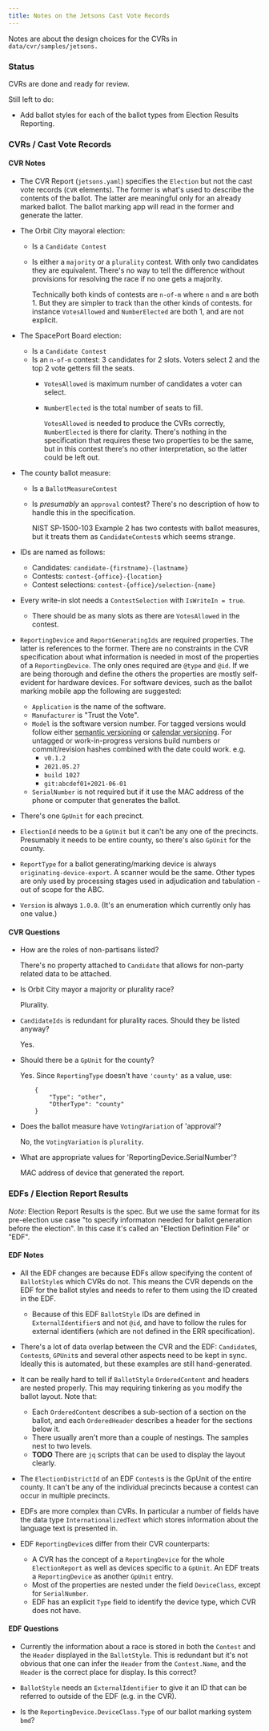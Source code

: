 ```yaml
---
title: Notes on the Jetsons Cast Vote Records
---
```


Notes are about the design choices for the CVRs in `data/cvr/samples/jetsons.`

### Status

CVRs are done and ready for review.

Still left to do:

- Add ballot styles for each of the ballot types from Election Results Reporting.

### CVRs / Cast Vote Records

#### CVR Notes

- The CVR Report (`jetsons.yaml`) specifies the `Election` but not the cast vote records (`CVR` elements). The former is what's used to describe the contents of the ballot. The latter are meaningful only for an already marked ballot. The ballot marking app will read in the former and generate the latter.

- The Orbit City mayoral election:
    - Is a `Candidate Contest`
    - Is either a `majority` or a `plurality` contest. With only two candidates they are equivalent. There's no way to tell the difference without provisions for resolving the race if no one gets a majority.
        
        Technically both kinds of contests are `n-of-m` where `n` and `m` are both 1. But they are simpler to track than the other kinds of contests. for instance `VotesAllowed` and `NumberElected` are both 1, and are not explicit.

- The SpacePort Board election:
    - Is a `Candidate Contest`
    - Is an `n-of-m` contest: 3 candidates for 2 slots. Voters select 2 and the top 2 vote getters fill the seats.
        - `VotesAllowed` is maximum number of candidates a voter can select.
        - `NumberElected` is the total number of seats to fill.

            `VotesAllowed` is needed to produce the CVRs correctly, `NumberElected` is there for clarity. There's nothing in the specification that requires these two properties to be the same, but in this contest there's no other interpretation, so the latter could be left out.

- The county ballot measure:
    - Is a `BallotMeasureContest`
    - Is _presumably_ an `approval` contest? There's no description of how to handle this in the specification.
        
        NIST SP-1500-103 Example 2 has two contests with ballot measures, but it treats them as `CandidateContest`s which seems strange.

- IDs are named as follows:
    - Candidates: `candidate-{firstname}-{lastname}`
    - Contests: `contest-{office}-{location}`
    - Contest selections: `contest-{office}/selection-{name}`

- Every write-in slot needs a `ContestSelection` with `IsWriteIn = true`.
  - There should be as many slots as there are `VotesAllowed` in the contest.

- `ReportingDevice` and `ReportGeneratingIds` are required properties. The latter is references to the former. There are no constraints in the CVR specification about what information is needed in most of the properties of a `ReportingDevice`. The only ones required are `@type` and `@id`. If we are being thorough and define the others the properties are mostly self-evident for hardware devices. For software devices, such as the ballot marking mobile app the following are suggested:
    - `Application` is the name of the software.
    - `Manufacturer` is "Trust the Vote".
    - `Model` is the software version number. For tagged versions would follow either [semantic versioning](https://semver.org) or [calendar versioning](https://calver.org). For untagged or work-in-progress versions build numbers or commit/revision hashes combined with the date could work.
    e.g.
        - `v0.1.2`
        - `2021.05.27`
        - `build 1027`
        - `git:abcdef01+2021-06-01`
    - `SerialNumber` is not required but if it use the MAC address of the phone or computer that generates the ballot.

- There's one `GpUnit` for each precinct.

- `ElectionId` needs to be a `GpUnit` but it can't be any one of the precincts. Presumably it needs to be entire county, so there's also `GpUnit` for the county.

- `ReportType` for a ballot generating/marking device is always `originating-device-export`. A scanner would be the same. Other types are only used by processing stages used in adjudication and tabulation - out of scope for the ABC.

- `Version` is always `1.0.0`. (It's an enumeration which currently only has one value.)

#### CVR Questions

- How are the roles of non-partisans listed?

    There's no property attached to `Candidate` that allows for non-party related data to be attached.

- Is Orbit City mayor a majority or plurality race?

    Plurality.

- `CandidateIds` is redundant for plurality races. Should they be listed anyway?

    Yes.

- Should there be a `GpUnit` for the county?

    Yes. Since `ReportingType` doesn't have `'county'` as a value, use:

    ```
        {
            "Type": "other",
            "OtherType": "county"
        }
    ```

- Does the ballot measure have `VotingVariation` of 'approval'?

    No, the `VotingVariation` is `plurality`.

- What are appropriate values for 'ReportingDevice.SerialNumber'?

    MAC address of device that generated the report.

### EDFs / Election Report Results

*Note*: Election Report Results is the spec. But we use the same format for its pre-election use case "to specify informaton needed for ballot generation before the election". In this case it's called an "Election Definition File" or "EDF".

#### EDF Notes

- All the EDF changes are because EDFs allow specifying the content of `BallotStyle`s which CVRs do not. This means the CVR depends on the EDF for the ballot styles and needs to refer to them using the ID created in the EDF.
    - Because of this EDF `BallotStyle` IDs are defined in `ExternalIdentifier`s and not `@id`, and have to follow the rules for external identifiers (which are not defined in the ERR specification).

- There's a lot of data overlap between the CVR and the EDF: `Candidate`s, `Contest`s, `GPUnit`s and several other aspects need to be kept in sync. Ideally this is automated, but these examples are still hand-generated.

- It can be really hard to tell if `BallotStyle` `OrderedContent` and headers are nested properly. This may requiring tinkering as you modify the ballot layout.
Note that:
    - Each `OrderedContent` describes a sub-section of a section on the ballot, and each `OrderedHeader` describes a header for the sections below it.
    - There usually aren't more than a couple of nestings. The samples nest to two levels.
    - **TODO** There are `jq` scripts that can be used to display the layout clearly.

- The `ElectionDistrictId` of an EDF `Contest`s is the GpUnit of the entire county. It can't be any of the individual precincts because a contest can occur in multiple precincts.

- EDFs are more complex than CVRs. In particular a number of fields have the data type `InternationalizedText` which stores information about the language text is presented in.

- EDF `ReportingDevice`s differ from their CVR counterparts:
    - A CVR has the concept of a `ReportingDevice` for the whole `ElectionReport` as well as devices specific to a `GpUnit`. An EDF treats a `ReportingDevice` as another `GpUnit` entry.
    - Most of the properties are nested under the field `DeviceClass`, except for `SerialNumber`.
    - EDF has an explicit `Type` field to identify the device type, which CVR does not have.


#### EDF Questions

- Currently the information about a race is stored in both the `Contest` and the `Header` displayed in the `BallotStyle`. This is redundant but it's not obvious that one can infer the `Header` from the `Contest.Name`, and the `Header` is the correct place for display. Is this correct?

- `BallotStyle` needs an `ExternalIdentifier` to give it an ID that can be referred to outside of the EDF (e.g. in the CVR).

- Is the `ReportingDevice.DeviceClass.Type` of our ballot marking system `bmd`?
